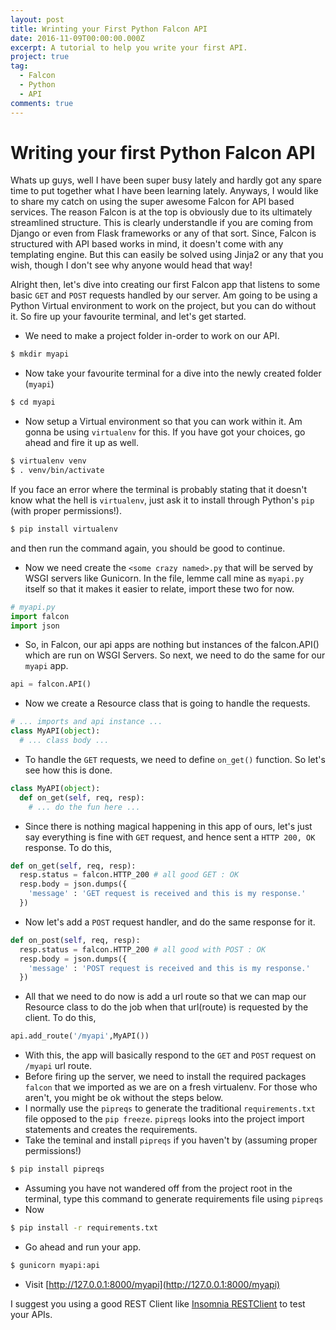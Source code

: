 ```yaml
---
layout: post
title: Wrinting your First Python Falcon API
date: 2016-11-09T00:00:00.000Z
excerpt: A tutorial to help you write your first API.
project: true
tag:
  - Falcon
  - Python
  - API
comments: true
---
```


# Writing your first Python Falcon API

Whats up guys, well I have been super busy lately and hardly got any spare time to put together what I have been learning lately. Anyways, I would like to share my catch on using the super awesome Falcon for API based services. The reason Falcon is at the top is obviously due to its ultimately streamlined structure. This is clearly understandle if you are coming from Django or even from Flask frameworks or any of that sort. Since, Falcon is structured with API based works in mind, it doesn't come with any templating engine. But this can easily be solved using Jinja2 or any that you wish, though I don't see why anyone would head that way!

Alright then, let's dive into creating our first Falcon app that listens to some basic `GET` and `POST` requests handled by our server. Am going to be using a Python Virtual environment to work on the project, but you can do without it. So fire up your favourite terminal, and let's get started.

* We need to make a project folder in-order to work on our API.

```bash
$ mkdir myapi
```
* Now take your favourite terminal for a dive into the newly created folder (`myapi`)

```bash
$ cd myapi
```
* Now setup a Virtual environment so that you can work within it. Am gonna be using `virtualenv` for this. If you have got your choices, go ahead and fire it up as well.

```bash
$ virtualenv venv  
$ . venv/bin/activate
```
If you face an error where the terminal is probably stating that it doesn't know what the hell is `virtualenv`, just ask it to install through Python's `pip` (with proper permissions!).

```bash
$ pip install virtualenv
```
and then run the command again, you should be good to continue.  

* Now we need create the `<some crazy named>.py` that will be served by WSGI servers like Gunicorn. In the file, lemme call mine as `myapi.py` itself so that it makes it easier to relate, import these two for now.

```python
# myapi.py
import falcon  
import json
```
* So, in Falcon, our api apps are nothing but instances of the falcon.API() which are run on WSGI Servers. So next, we need to do the same for our `myapi` app.

```python
api = falcon.API()
```
* Now we create a Resource class that is going to handle the requests.

```python
# ... imports and api instance ...
class MyAPI(object):
  # ... class body ...
```
* To handle the `GET` requests, we need to define `on_get()` function. So let's see how this is done.

```python
class MyAPI(object):
  def on_get(self, req, resp):
    # ... do the fun here ...
```
* Since there is nothing magical happening in this app of ours, let's just say everything is fine with `GET` request, and hence sent a `HTTP 200, OK` response. To do this,

```python
def on_get(self, req, resp):
  resp.status = falcon.HTTP_200 # all good GET : OK
  resp.body = json.dumps({
    'message' : 'GET request is received and this is my response.'
  })
```
* Now let's add a `POST` request handler, and do the same response for it.

```python
def on_post(self, req, resp):
  resp.status = falcon.HTTP_200 # all good with POST : OK
  resp.body = json.dumps({
    'message' : 'POST request is received and this is my response.'
  })
```
* All that we need to do now is add a url route so that we can map our Resource class to do the job when that url(route) is requested by the client. To do this,

```python
api.add_route('/myapi',MyAPI())
```
* With this, the app will basically respond to the `GET` and `POST` request on `/myapi` url route.
* Before firing up the server, we need to install the required packages `falcon` that we imported as we are on a fresh virtualenv. For those who aren't, you might be ok without the steps below.
* I normally use the `pipreqs` to generate the traditional `requirements.txt` file opposed to the `pip freeze`. `pipreqs` looks into the project import statements and creates the requirements.
* Take the teminal and install `pipreqs` if you haven't by (assuming proper permissions!)

```bash
$ pip install pipreqs
```
* Assuming you have not wandered off from the project root in the terminal, type this command to generate requirements file using `pipreqs`
* Now

```bash
$ pip install -r requirements.txt
```
* Go ahead and run your app.

```bash
$ gunicorn myapi:api
```
* Visit [http://127.0.0.1:8000/myapi](http://127.0.0.1:8000/myapi)

I suggest you using a good REST Client like [Insomnia RESTClient](https://insomnia.rest/) to test your APIs.
